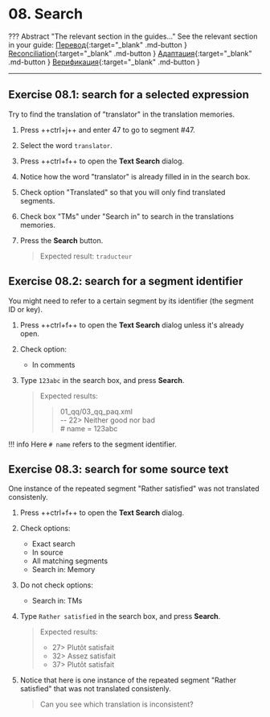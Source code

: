 # 08. Search


??? Abstract "The relevant section in the guides..."
    See the relevant section in your guide:
    [Перевод](../../translation/other-useful-features/#running-concordance-searches){:target="_blank" .md-button }
    [Reconciliation](../../reconciliation/other-useful-features/#running-concordance-searches){:target="_blank" .md-button }
    [Адаптация](../../adaptation/other-useful-features/#running-concordance-searches){:target="_blank" .md-button }
    [Верификация](../../verification/other-useful-features/#running-concordance-searches){:target="_blank" .md-button }

---


## Exercise 08.1: search for a selected expression

Try to find the translation of "translator" in the translation memories.

1. Press ++ctrl+j++ and enter 47 to go to segment #47.
2. Select the word `translator`.
3. Press ++ctrl+f++ to open the **Text Search** dialog.
4. Notice how the word "translator" is already filled in in the search box.
5. Check option "Translated" so that you will only find translated segments.
5. Check box "TMs" under "Search in" to search in the translations memories.
6. Press the **Search** button.

   > Expected result: `traducteur`

<!-- @todo: add exercise that shows how sometimes you don't get a fuzzy match because of low similarity score and poor matching algorithm but there's a useful concordance in the TM -->



## Exercise 08.2: search for a segment identifier

You might need to refer to a certain segment by its identifier (the segment ID or key).

1. Press ++ctrl+f++ to open the **Text Search** dialog unless it's already open.
2. Check option:

   - In comments

2. Type `123abc` in the search box, and press **Search**.

   > Expected results:
   >
   > > 01_qq/03_qq_paq.xml  
   > > -- 22> Neither good nor bad  
   > > \# name = 123abc

!!! info
    Here `# name` refers to the segment identifier.

<!--
## Exercise 08.4:

4. Find source text "Subject" in the project, but only if it has a translation.
-->


## Exercise 08.3: search for some source text

One instance of the repeated segment "Rather satisfied" was not translated consistenly.

1. Press ++ctrl+f++ to open the **Text Search** dialog.
2. Check options:

   - Exact search
   - In source
   - All matching segments
   - Search in: Memory

3. Do not check options:

   - Search in: TMs

   <!-- screenshot! -->

2. Type `Rather satisfied` in the search box, and press **Search**.

   > Expected results:
   >
   > - 27> Plutôt satisfait
   > - 32> Assez satisfait
   > - 37> Plutôt satisfait

2. Notice that here is one instance of the repeated segment "Rather satisfied" that was not translated consistenly.

   > Can you see which translation is inconsistent?


<!-- @todo: write RFF: go to next segment with a comment -->